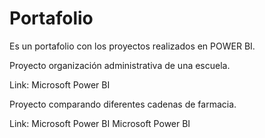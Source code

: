 # Portafolio
Es un portafolio con los proyectos realizados en POWER BI.

Proyecto organización administrativa de una escuela.

Link: Microsoft Power BI 

Proyecto comparando diferentes cadenas de farmacia.

Link: Microsoft Power BI
Microsoft Power BI
